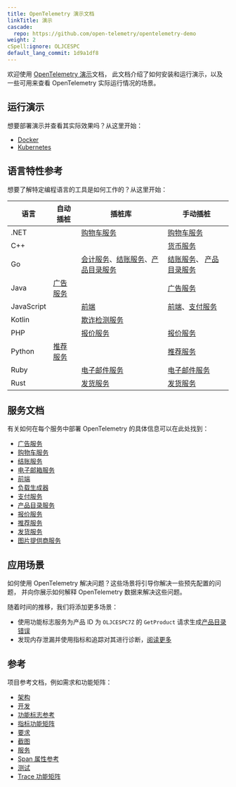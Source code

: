 ```yaml
---
title: OpenTelemetry 演示文档
linkTitle: 演示
cascade:
  repo: https://github.com/open-telemetry/opentelemetry-demo
weight: 2
cSpell:ignore: OLJCESPC
default_lang_commit: 1d9a1df8
---
```


欢迎使用 [OpenTelemetry 演示](/ecosystem/demo/)文档，
此文档介绍了如何安装和运行演示，以及一些可用来查看 OpenTelemetry 实际运行情况的场景。

## 运行演示

想要部署演示并查看其实际效果吗？从这里开始：

- [Docker](docker-deployment/)
- [Kubernetes](kubernetes-deployment/)

## 语言特性参考

想要了解特定编程语言的工具是如何工作的？从这里开始：

| 语言        | 自动插桩            | 插桩库                 | 手动插桩                              |
| ---------- | ------------------- | -------------------- | ------------------------------------ |
| .NET       |                                                    | [购物车服务](services/cart/)                                                                                                              | [购物车服务](services/cart/)                                                                    |
| C++        |                                                    |                                                                                                                                          | [货币服务](services/currency/)                                                                |
| Go         |                                                    | [会计服务](services/accounting/)、[结账服务](services/checkout/)、[产品目录服务](services/product-catalog/)                                    | [结账服务](services/checkout/)、 [产品目录服务](services/product-catalog/)                      |
| Java       | [广告服务](services/ad/)                            |                                                                                                                                           | [广告服务](services/ad/)                                                                   |
| JavaScript |                                                    | [前端](services/frontend/)                                                                                                                 | [前端](services/frontend/)、[支付服务](services/payment/)                         |
| Kotlin     |                                                    | [欺诈检测服务](services/fraud-detection/)                                                                                                   |                                                                                              |
| PHP        |                                                    | [报价服务](services/quote/)                                                                                                                | [报价服务](services/quote/)                                                             |
| Python     | [推荐服务](services/recommendation/)                |                                                                                                                                          | [推荐服务](services/recommendation/)                                           |
| Ruby       |                                                    | [电子邮件服务](services/email/)                                                                                                            | [电子邮件服务](services/email/)                                                             |
| Rust       |                                                    | [发货服务](services/shipping/)                                                                                                            | [发货服务](services/shipping/)                                                       |

## 服务文档

有关如何在每个服务中部署 OpenTelemetry 的具体信息可以在此处找到：

- [广告服务](services/ad/)
- [购物车服务](services/cart/)
- [结账服务](services/checkout/)
- [电子邮箱服务](services/email/)
- [前端](services/frontend/)
- [负载生成器](services/load-generator/)
- [支付服务](services/payment/)
- [产品目录服务](services/product-catalog/)
- [报价服务](services/quote/)
- [推荐服务](services/recommendation/)
- [发货服务](services/shipping/)
- [图片提供商服务](services/imageprovider/)

## 应用场景

如何使用 OpenTelemetry 解决问题？这些场景将引导你解决一些预先配置的问题，
并向你展示如何解释 OpenTelemetry 数据来解决这些问题。

随着时间的推移，我们将添加更多场景：

- 使用功能标志服务为产品 ID 为 `OLJCESPC7Z` 的 `GetProduct` 请求生成[产品目录错误](feature-flags)
- 发现内存泄漏并使用指标和追踪对其进行诊断，[阅读更多](scenarios/recommendation-cache/)

## 参考

项目参考文档，例如需求和功能矩阵：

- [架构](architecture/)
- [开发](development/)
- [功能标志参考](feature-flags/)
- [指标功能矩阵](telemetry-features/metric-coverage/)
- [要求](./requirements/)
- [截图](screenshots/)
- [服务](services/)
- [Span 属性参考](telemetry-features/manual-span-attributes/)
- [测试](tests/)
- [Trace 功能矩阵](telemetry-features/trace-coverage/)
